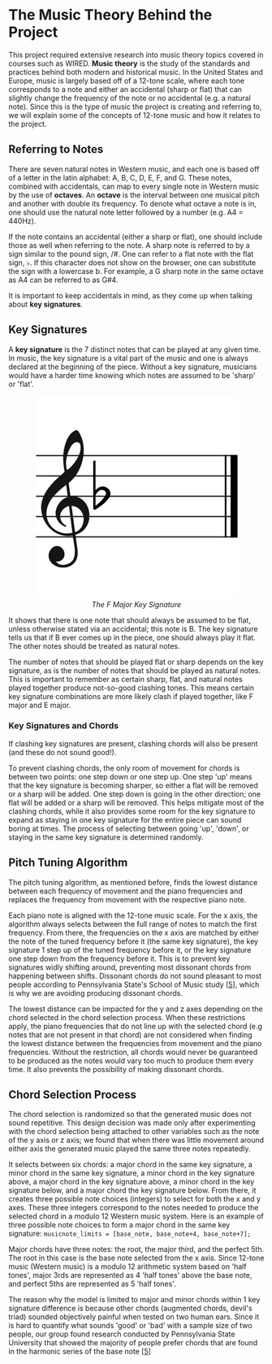 # The Music Theory Behind the Project

This project required extensive research into music theory topics covered in courses such as WIRED. **Music theory** is the study of the standards and practices behind both modern and historical music. In the United States and Europe, music is largely based off of a 12-tone scale, where each tone corresponds to a note and either an accidental (sharp or flat) that can slightly change the frequency of the note or no accidental (e.g. a natural note). Since this is the type of music the project is creating and referring to, we will explain some of the concepts of 12-tone music and how it relates to the project.

## Referring to Notes

There are seven natural notes in Western music, and each one is based off of a letter in the latin alphabet: A, B, C, D, E, F, and G. These notes, combined with accidentals, can map to every single note in Western music by the use of **octaves**. An **octave** is the interval between one musical pitch and another with double its frequency. To denote what octave a note is in, one should use the natural note letter followed by a number (e.g. A4 = 440Hz). 

If the note contains an accidental (either a sharp or flat), one should include those as well when referring to the note. A sharp note is referred to by a sign similar to the pound sign, /#. One can refer to a flat note with the flat sign, ♭. If this character does not show on the browser, one can substitute the sign with a lowercase b. For example, a G sharp note in the same octave as A4 can be referred to as G\#4. 

It is important to keep accidentals in mind, as they come up when talking about **key signatures**.

## Key Signatures 

A **key signature** is the 7 distinct notes that can be played at any given time. In music, the key signature is a vital part of the music and one is always declared at the beginning of the piece. Without a key signature, musicians would have a harder time knowing which notes are assumed to be 'sharp' or 'flat'. 

<center>
<img src="https://raw.githubusercontent.com/caitlincoffey/Movement-Synthesizer/gh-pages/media/fmajorkye.png" height="400" width="400">
 <br>
<i>The F Major Key Signature</i>
 </center>

It shows that there is one note that should always be assumed to be flat, unless otherwise stated via an accidental; this note is B. The key signature tells us that if B ever comes up in the piece, one should always play it flat. The other notes should be treated as natural notes.

The number of notes that should be played flat or sharp depends on the key signature, as is the number of notes that should be played as natural notes. This is important to remember as certain sharp, flat, and natural notes played together produce not-so-good clashing tones. This means certain key signature combinations are more likely clash if played together, like F major and E major.

### Key Signatures and Chords 
If clashing key signatures are present, clashing chords will also be present (and these do not sound good!). 

To prevent clashing chords, the only room of movement for chords is between two points: one step down or one step up. One step 'up' means that the key signature is becoming sharper, so either a flat will be removed or a sharp will be added. One step down is going in the other direction; one flat will be added or a sharp will be removed. This helps mitigate most of the clashing chords, while it also provides some room for the key signature to expand as staying in one key signature for the entire piece can sound boring at times. The process of selecting between going 'up', 'down', or staying in the same key signature is determined randomly. 


## Pitch Tuning Algorithm 

The pitch tuning algorithm, as mentioned before, finds the lowest distance between each frequency of movement and the piano frequencies and replaces the frequency from movement with the respective piano note. 

Each piano note is aligned with the 12-tone music scale. For the x axis, the algorithm always selects between the full range of notes to match the first frequency. From there, the frequencies on the x axis are matched by either the note of the tuned frequency before it (the same key signature), the key signature 1 step up of the tuned frequency before it, or the key signature one step down from the frequency before it. This is to prevent key signatures widly shifting around, preventing most dissonant chords from happening between shifts. Dissonant chords do not sound pleasant to most people according to Pennsylvania State's School of Music study \[[5](https://sites.psu.edu/siowfa15/2015/09/16/what-makes-chords-sound-good/)\], which is why we are avoiding producing dissonant chords.

The lowest distance can be impacted for the y and z axes depending on the chord selected in the chord selection process. When these restrictions apply, the piano frequencies that do not line up with the selected chord (e.g notes that are not present in that chord) are not considered when finding the lowest distance between the frequencies from movement and the piano frequencies. Without the restriction, all chords would never be guaranteed to be produced as the notes would vary too much to produce them every time. It also prevents the possibility of making dissonant chords. 


## Chord Selection Process

The chord selection is randomized so that the generated music does not sound repetitive. This design decision was made only after experimenting with the chord selection being attached to other variables such as the note of the y axis or z axis; we found that when there was little movement around either axis the generated music played the same three notes repeatedly. 

It selects between six chords: a major chord in the same key signature, a minor chord in the same key signature, a minor chord in the key signature above, a major chord in the key signature above, a minor chord in the key signature below, and a major chord the key signature below. From there, it creates three possible note choices (integers) to select for both the x and y axes. These three integers correspond to the notes needed to produce the selected chord in a modulo 12 Western music system. Here is an example of three possible note choices to form a major chord in the same key signature: `musicnote_limits = [base_note, base_note+4, base_note+7];`

Major chords have three notes: the root, the major third, and the perfect 5th. The root in this case is the base note selected from the x axis. Since 12-tone music (Western music) is a modulo 12 arithmetic system based on 'half tones', major 3rds are represented as 4 'half tones' above the base note, and perfect 5ths are represented as 5 'half tones'. 

The reason why the model is limited to major and minor chords within 1 key signature difference is because other chords (augmented chords, devil's triad) sounded objectively painful when tested on two human ears. Since it is hard to quantify what sounds 'good' or 'bad' with a sample size of two people, our group found research conducted by Pennsylvania State University that showed the majority of people prefer chords that are found in the harmonic series of the base note \[[5](https://sites.psu.edu/siowfa15/2015/09/16/what-makes-chords-sound-good/)\]
